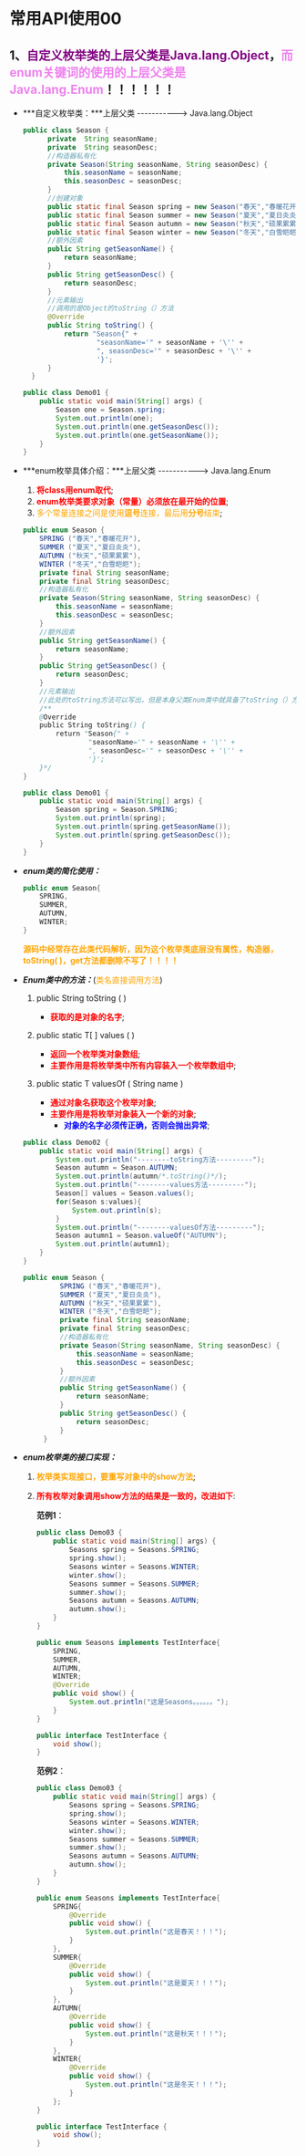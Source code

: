 # 常用API使用00

## 1、<span style="color:purple">**自定义枚举类的上层父类是Java.lang.Object**</span>，<span style="color:violet">**而enum关键词的使用的上层父类是Java.lang.Enum**</span>！！！！！！

- ***自定义枚举类：***上层父类 -----------> Java.lang.Object

  ```java
  public class Season {
        private  String seasonName;
        private  String seasonDesc;
        //构造器私有化
        private Season(String seasonName, String seasonDesc) {
            this.seasonName = seasonName;
            this.seasonDesc = seasonDesc;
        }
        //创建对象
        public static final Season spring = new Season("春天","春暖花开");
        public static final Season summer = new Season("夏天","夏日炎炎");
        public static final Season autumn = new Season("秋天","硕果累累");
        public static final Season winter = new Season("冬天","白雪皑皑");
        //额外因素
        public String getSeasonName() {
            return seasonName;
        }
        public String getSeasonDesc() {
            return seasonDesc;
        }
        //元素输出
        //调用的是Object的toString（）方法
        @Override
        public String toString() {
            return "Season{" +
                    "seasonName='" + seasonName + '\'' +
                    ", seasonDesc='" + seasonDesc + '\'' +
                    '}';
        }
    }
  ```
  
  ```java
  public class Demo01 {
      public static void main(String[] args) {
          Season one = Season.spring;
          System.out.println(one);
          System.out.println(one.getSeasonDesc());
          System.out.println(one.getSeasonName());
      }
  }
  ```
  
- ***enum枚举具体介绍：***上层父类 -----------> Java.lang.Enum

  1. <span style="color:red">**将class用enum取代**</span>;
  2. <span style="color:red">**enum枚举类要求对象（常量）必须放在最开始的位置**</span>;
  3. <span style="color:orange">多个常量连接之间是使用**逗号**连接，最后用**分号**结束</span>;

  ```java
  public enum Season {
      SPRING ("春天","春暖花开"),
      SUMMER ("夏天","夏日炎炎"),
      AUTUMN ("秋天","硕果累累"),
      WINTER ("冬天","白雪皑皑");
      private final String seasonName;
      private final String seasonDesc;
      //构造器私有化
      private Season(String seasonName, String seasonDesc) {
          this.seasonName = seasonName;
          this.seasonDesc = seasonDesc;
      }
      //额外因素
      public String getSeasonName() {
          return seasonName;
      }
      public String getSeasonDesc() {
          return seasonDesc;
      }
      //元素输出
      //此处的toString方法可以写出，但是本身父类Enum类中就具备了toString（）方法
      /**
      @Override
      public String toString() {
          return "Season{" +
                  "seasonName='" + seasonName + '\'' +
                  ", seasonDesc='" + seasonDesc + '\'' +
                  '}';
      }*/
  }
  ```
  
  ```java
  public class Demo01 {
      public static void main(String[] args) {
          Season spring = Season.SPRING;
          System.out.println(spring);
          System.out.println(spring.getSeasonName());
          System.out.println(spring.getSeasonDesc());
      }
  }
  ```

- ***enum类的简化使用：***

  ```java
  public enum Season{
      SPRING,
      SUMMER,
      AUTUMN,
      WINTER;
  }
  ```

  <span style="color:orange">**源码中经常存在此类代码解析，因为这个枚举类底层没有属性，构造器，toString( )，get方法都删除不写了！！！！**</span>

- ***Enum类中的方法：***(<span style="color:orange">类名直接调用方法</span>)

  1. public   String   toString ( )

     - <span style="color:red">**获取的是对象的名字**</span>;
  2. public   static   T[ ]   values (  )
  
     - <span style="color:red">**返回一个枚举类对象数组**</span>;
     - <span style="color:red">**主要作用是将枚举类中所有内容装入一个枚举数组中**</span>;
  3. public   static   T   valuesOf ( String  name ) 
     - <span style="color:red">**通过对象名获取这个枚举对象**</span>;
     - <span style="color:red">**主要作用是将枚举对象装入一个新的对象**</span>;
       - <span style="color:blue">**对象的名字必须传正确，否则会抛出异常**</span>;
  
  ```java
  public class Demo02 {
      public static void main(String[] args) {
          System.out.println("--------toString方法---------");
          Season autumn = Season.AUTUMN;
          System.out.println(autumn/*.toString()*/);
          System.out.println("--------values方法---------");
          Season[] values = Season.values();
          for(Season s:values){
              System.out.println(s);
          }
          System.out.println("--------valuesOf方法---------");
          Season autumn1 = Season.valueOf("AUTUMN");
          System.out.println(autumn1);
      }
  }
  ```
  
  ```java
  public enum Season {
           SPRING ("春天","春暖花开"),
           SUMMER ("夏天","夏日炎炎"),
           AUTUMN ("秋天","硕果累累"),
           WINTER ("冬天","白雪皑皑");
           private final String seasonName;
           private final String seasonDesc;
           //构造器私有化
           private Season(String seasonName, String seasonDesc) {
               this.seasonName = seasonName;
               this.seasonDesc = seasonDesc;
           }
           //额外因素
           public String getSeasonName() {
               return seasonName;
           }
           public String getSeasonDesc() {
               return seasonDesc;
           }
       }
  ```

  

- ***enum枚举类的接口实现：***

  1. <span style="color:orange">**枚举类实现接口，要重写对象中的show方法**</span>;
  
  2. <span style="color:red">**所有枚举对象调用show方法的结果是一致的，改进如下**</span>:
  
     **范例1**：
  
     ```java
     public class Demo03 {
         public static void main(String[] args) {
             Seasons spring = Seasons.SPRING;
             spring.show();
             Seasons winter = Seasons.WINTER;
             winter.show();
             Seasons summer = Seasons.SUMMER;
             summer.show();
             Seasons autumn = Seasons.AUTUMN;
             autumn.show();
         }
     }
     ```
  
     ```java
     public enum Seasons implements TestInterface{
         SPRING,
         SUMMER,
         AUTUMN,
         WINTER;
         @Override
         public void show() {
             System.out.println("这是Seasons。。。。。。");
         }
     }
     ```
  
     ```java
     public interface TestInterface {
         void show();
     }
     ```
  
     **范例2**：
  
     ```java
     public class Demo03 {
         public static void main(String[] args) {
             Seasons spring = Seasons.SPRING;
             spring.show();
             Seasons winter = Seasons.WINTER;
             winter.show();
             Seasons summer = Seasons.SUMMER;
             summer.show();
             Seasons autumn = Seasons.AUTUMN;
             autumn.show();
         }
     }
     ```
  
     ```java
     public enum Seasons implements TestInterface{
         SPRING{
             @Override
             public void show() {
                 System.out.println("这是春天！！！");
             }
         },
         SUMMER{
             @Override
             public void show() {
                 System.out.println("这是夏天！！！");
             }
         },
         AUTUMN{
             @Override
             public void show() {
                 System.out.println("这是秋天！！！");
             }
         },
         WINTER{
             @Override
             public void show() {
                 System.out.println("这是冬天！！！");
             }
         };
     }
     ```
  
     ```java
     public interface TestInterface {
         void show();
     }
     ```
  

